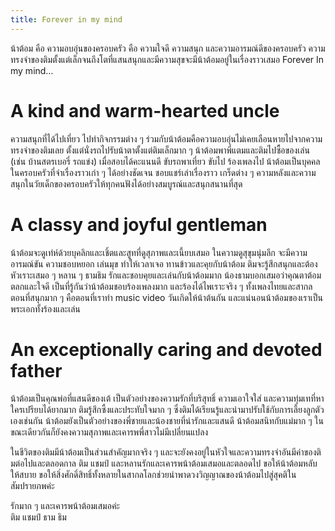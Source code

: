 ```yaml
---
title: Forever in my mind
---
```



น้าต้อม คือ ความอบอุ่นของครอบครัว คือ ความใจดี ความสนุก และความอารมณ์ดีของครอบครัว ความทรงจำของติมตั้งแต่เล็กจนถึงโตที่แสนสนุกและมีความสุขจะมีน้าต้อมอยู่ในเรื่องราวเสมอ Forever In my mind…

# A kind and warm-hearted uncle

ความสนุกที่ได้ไปเที่ยว ไปทำกิจกรรมต่าง ๆ ร่วมกับน้าต้อมคือความอบอุ่นไม่เคยเลือนหายไปจากความทรงจำของติมเลย ตั้งแต่นั่งรถไปรับน้าตาตั้งแต่ติมเล็กมาก ๆ น้าต้อมพาพี่แตมและติมไปซื้อของเล่น (เช่น บ้านสตรเบอรี่ รถแข่ง) เมื่อสอบได้คะแนนดี ขับรถพาเที่ยว ขับไป ร้องเพลงไป น้าต้อมเป็นบุคคลในครอบครัวที่จำเรื่องราวเก่า ๆ ได้อย่างชัดเจน ชอบแชร์เล่าเรื่องราว เกร็ดต่าง ๆ ความหลังและความสนุกในวัยเด็กของครอบครัวให้ทุกคนฟังได้อย่างสมบูรณ์และสนุกสนานที่สุด

# A classy and joyful gentleman

น้าต้อมจะดูเท่ห์ด้วยบุคลิกและเชิ้ตและสูทที่ดูสุภาพและเนี้ยบเสมอ ในความดูสุขุมนุ่มลึก จะมีความอารมณ์ขัน ความชอบหยอก เล่นมุข ทำให้เวลาเจอ ทานข้าวและคุยกับน้าต้อม ติมจะรู้สึกสนุกและต้องหัวเราะเสมอ ๆ หลาน ๆ ธามธิม รักและชอบคุยและเล่นกับน้าต้อมมาก น้องธามบอกเสมอว่าคุณตาต้อมตลกและใจดี เป็นที่รู้กันว่าน้าต้อมชอบร้องเพลงมาก และร้องได้ไพเราะจริง ๆ ทั้งเพลงไทยและสากล ตอนที่สนุกมาก ๆ คือตอนที่เราทำ music video วันเกิดให้น้าต้นกัน และแน่นอนน้าต้อมของเราเป็นพระเอกทั้งร้องและเล่น

# An exceptionally caring and devoted father

น้าต้อมเป็นคุณพ่อที่แสนดีของเต้ เป็นตัวอย่างของความรักที่บริสุทธิ์ ความเอาใจใส่ และความทุ่มเทที่หาใครเปรียบได้ยากมาก ติมรู้สึกซึ้งและประทับใจมาก ๆ ซึ่งติมได้เรียนรู้และนำมาปรับใช้กับการเลี้ยงลูกตัวเองเช่นกัน น้าต้อมยังเป็นตัวอย่างของพี่ชายและน้องชายที่น่ารักและแสนดี น้าต้อมสนิทกับแม่มาก ๆ ในขณะเดียวกันก็ยังคงความสุภาพและเคารพพี่สาวไม่มีเปลี่ยนแปลง

ในชีวิตของติมมีน้าต้อมเป็นส่วนสำคัญมากจริง ๆ และจะยังคงอยู่ในหัวใจและความทรงจำอันมีค่าของติมต่อไปและตลอดกาล ติม แชมป์ และหลานรักและเคารพน้าต้อมเสมอและตลอดไป ขอให้น้าต้อมหลับให้สบาย ขอให้สิ่งศักดิ์สิทธิ์ทั้งหลายในสากลโลกช่วยนำพาดวงวิญญาณของน้าต้อมไปสู่สุคติในสัมปรายภพค่ะ

รักมาก ๆ และเคารพน้าต้อมเสมอค่ะ  
ติม แชมป์ ธาม ธิม

